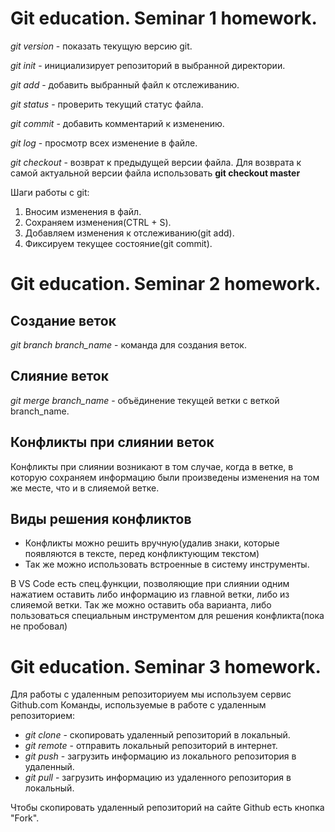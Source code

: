 # Git education. Seminar 1 homework.

*git version* - показать текущую версию git.

*git init* - инициализирует репозиторий в выбранной директории.

*git add* - добавить выбранный файл к отслеживанию.

*git status* - проверить текущий статус файла.

*git commit* - добавить комментарий к изменению.

*git log* - просмотр всех изменение в файле.

*git checkout* - возврат к предыдущей версии файла. Для возврата к самой актуальной версии файла использовать **git checkout master**

Шаги работы с git:
1. Вносим изменения в файл.
2. Сохраняем изменения(CTRL + S).
3. Добавляем изменения к отслеживанию(git add).
4. Фиксируем текущее состояние(git commit).


# Git education. Seminar 2 homework.

## Создание веток

*git branch branch_name* - команда для создания веток.

## Слияние веток

*git merge branch_name* - объёдинение текущей ветки с веткой branch_name.

## Конфликты при слиянии веток

Конфликты при слиянии возникают в том случае, когда в ветке, в которую сохраняем информацию были произведены изменения на том же месте, что и в слияемой ветке.

## Виды решения конфликтов

* Конфликты можно решить вручную(удалив знаки, которые появляются в тексте, перед конфликтующим текстом)
* Так же можно использовать встроенные в систему инструменты.

В VS Code есть спец.функции, позволяющие при слиянии одним нажатием оставить либо информацию из главной ветки, либо из слияемой ветки. Так же можно оставить оба варианта, либо пользоваться специальным инструментом для решения конфликта(пока не пробовал)

# Git education. Seminar 3 homework.

Для работы с удаленным репозиториуем мы используем сервис Github.com
Команды, используемые в работе с удаленным репозиторием:
* *git clone* - скопировать удаленный репозиторий в локальный.
* *git remote* - отправить локальный репозиторий в интернет.
* *git push* - загрузить информацию из локального репозитория в удаленный.
* *git pull* - загрузить информацию из удаленного репозитория в локальный.

Чтобы скопировать удаленный репозиторий на сайте Github есть кнопка "Fork".